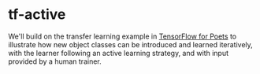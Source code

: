 # tf-active

We'll build on the transfer learning example in [TensorFlow for
Poets](https://codelabs.developers.google.com/codelabs/tensorflow-for-poets/)
to illustrate how new object classes can be introduced and learned iteratively,
with the learner following an active learning strategy, and with input provided
by a human trainer.
